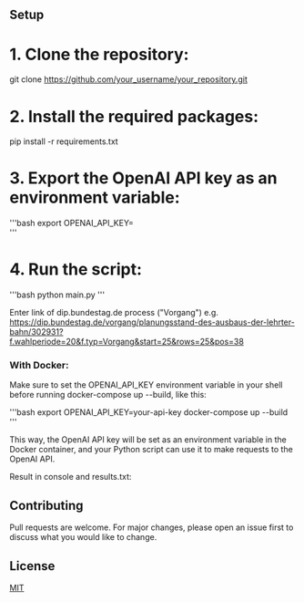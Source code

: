 ## Setup

# 1. Clone the repository:

git clone https://github.com/your_username/your_repository.git


# 2. Install the required packages:

pip install -r requirements.txt

# 3. Export the OpenAI API key as an environment variable:

'''bash
export OPENAI_API_KEY=<key>  
'''

# 4. Run the script:

'''bash
python main.py
'''

Enter link of dip.bundestag.de process ("Vorgang")
e.g. https://dip.bundestag.de/vorgang/planungsstand-des-ausbaus-der-lehrter-bahn/302931?f.wahlperiode=20&f.typ=Vorgang&start=25&rows=25&pos=38



### With Docker:
Make sure to set the OPENAI_API_KEY environment variable in your shell before running docker-compose up --build, like this:

'''bash
export OPENAI_API_KEY=your-api-key
docker-compose up --build
'''

This way, the OpenAI API key will be set as an environment variable in the Docker container, and your Python script can use it to make requests to the OpenAI API.


Result in console and results.txt:

## Contributing

Pull requests are welcome. For major changes, please open an issue first to discuss what you would like to change.

## License

[MIT](https://choosealicense.com/licenses/mit/)